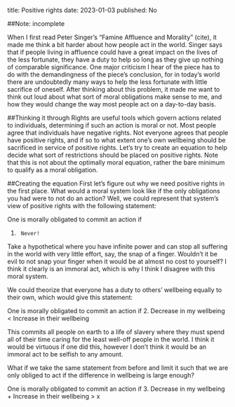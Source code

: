 title: Positive rights
date: 2023-01-03
published: No

##Note: incomplete

When I first read Peter Singer’s “Famine Affluence and Morality” (cite), it made me think a bit harder about how people act in the world. Singer says that if people living in affluence could have a great impact on the lives of the less fortunate, they have a duty to help so long as they give up nothing of comparable significance. One major criticism I hear of the piece has to do with the demandingness of the piece’s conclusion, for in today’s world there are undoubtedly many ways to help the less fortunate with little sacrifice of oneself.
After thinking about this problem, it made me want to think out loud about what sort of moral obligations make sense to me, and how they would change the way most people act on a day-to-day basis.

##Thinking it through
Rights are useful tools which govern actions related to individuals, determining if such an action is moral or not. Most people agree that individuals have negative rights. Not everyone agrees that people have positive rights, and if so to what extent one’s own wellbeing should be sacrificed in service of positive rights. Let’s try to create an equation to help decide what sort of restrictions should be placed on positive rights. Note that this is not about the optimally moral equation, rather the bare minimum to qualify as a moral obligation.
 
##Creating the equation
First let’s figure out why we need positive rights in the first place. What would a moral system look like if the only obligations you had were to not do an action? Well, we could represent that system’s view of positive rights with the following statement:

One is morally obligated to commit an action if
1.  	Never!
Take a hypothetical where you have infinite power and can stop all suffering in the world with very little effort, say, the snap of a finger. Wouldn’t it be evil to not snap your finger when it would be at almost no cost to yourself? I think it clearly is an immoral act, which is why I think I disagree with this moral system.
 
We could theorize that everyone has a duty to others’ wellbeing equally to their own, which would give this statement:

One is morally obligated to commit an action if
2.  	Decrease in my wellbeing < Increase in their wellbeing

This commits all people on earth to a life of slavery where they must spend all of their time caring for the least well-off people in the world. I think it would be virtuous if one did this, however I don’t think it would be an immoral act to be selfish to any amount.
 
What if we take the same statement from before and limit it such that we are only obliged to act if the difference in wellbeing is large enough?

One is morally obligated to commit an action if
3.  	Decrease in my wellbeing + Increase in their wellbeing > x
